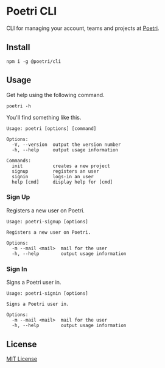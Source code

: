 # Poetri CLI

CLI for managing your account, teams and projects at [Poetri](https://poetri.co).

## Install 

```
npm i -g @poetri/cli
```

## Usage

Get help using the following command.

```
poetri -h
```

You'll find something like this.

```
Usage: poetri [options] [command]

Options:
  -V, --version  output the version number
  -h, --help     output usage information

Commands:
  init           creates a new project
  signup         registers an user
  signin         logs-in an user
  help [cmd]     display help for [cmd]
```

### Sign Up

Registers a new user on Poetri.

```
Usage: poetri-signup [options]

Registers a new user on Poetri.

Options:
  -m --mail <mail>  mail for the user
  -h, --help        output usage information
```

### Sign In

Signs a Poetri user in.

```
Usage: poetri-signin [options]

Signs a Poetri user in.

Options:
  -m --mail <mail>  mail for the user
  -h, --help        output usage information
```

## License

[MIT License](LICENSE)

